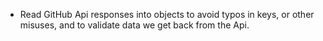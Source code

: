 * Read GitHub Api responses into objects to avoid typos in keys, or other misuses, and to validate data we get back from the Api.